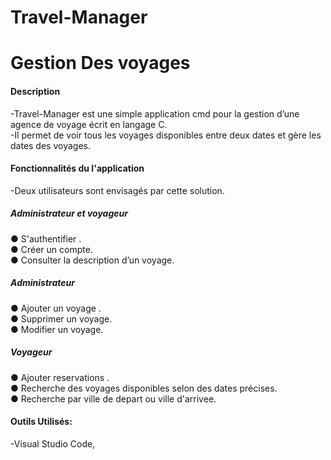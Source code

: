 # Travel-Manager
# Gestion Des voyages

#### Description
-Travel-Manager est une simple application cmd pour la gestion d’une agence de voyage écrit en
langage C. <br />
-Il permet de voir tous les voyages disponibles entre deux dates et gère les dates des
voyages.

#### Fonctionnalités du l'application 
-Deux utilisateurs sont envisagés par cette solution.<br /> 
##### Administrateur et voyageur
● S'authentifier .<br /> 
● Créer un compte.<br /> 
● Consulter la description d’un voyage.<br /> 


##### Administrateur 
● Ajouter un voyage .<br /> 
● Supprimer un voyage.<br /> 
● Modifier un voyage.<br /> 

##### Voyageur 
● Ajouter reservations .<br /> 
● Recherche des voyages disponibles selon des dates précises.<br /> 
● Recherche par ville de depart ou ville d'arrivee.<br /> 

#### Outils Utilisés:
-Visual Studio Code,<br /> 

